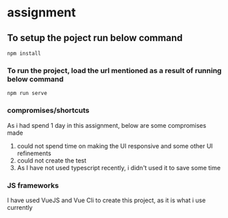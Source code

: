 # assignment

## To setup the poject run below command
```
npm install
```

### To run the project, load the url mentioned as  a result of running below command
```
npm run serve
```

### compromises/shortcuts 
As i had spend 1 day in this assignment, below are some compromises made
1) could not spend time on making the UI responsive and some other UI refinements
2) could not create the test 
3) As I have not used typescript recently, i didn't used it to save some time

### JS frameworks 
I have used VueJS and Vue Cli to create this project, as it is what i use currently